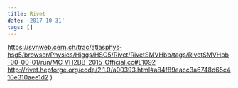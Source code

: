 ```yaml
---
title: Rivet
date: '2017-10-31'
tags: []
---
```

https://svnweb.cern.ch/trac/atlasphys-hsg5/browser/Physics/Higgs/HSG5/Rivet/RivetSMVHbb/tags/RivetSMVHbb-00-00-01/run/MC_VH2BB_2015_Official.cc#L1092
http://rivet.hepforge.org/code/2.1.0/a00393.html#a84f89eacc3a6748d65c410e310aee1d2
)
